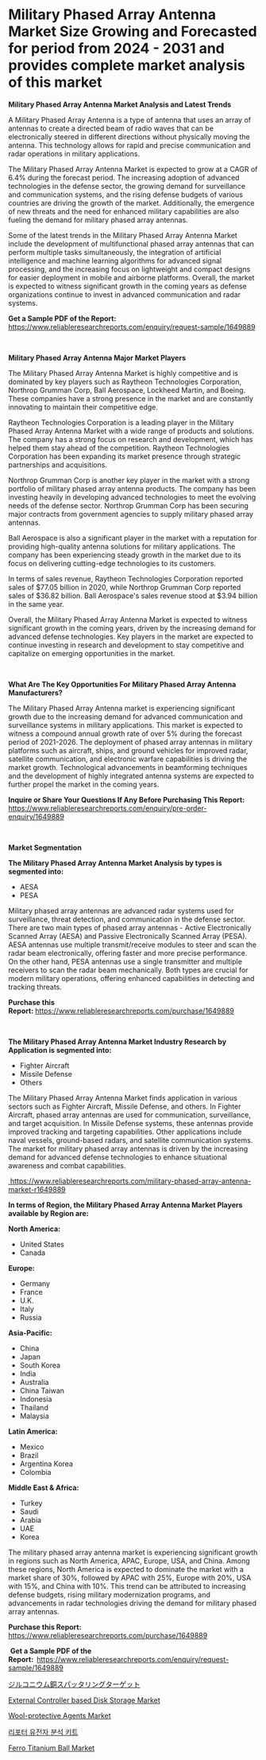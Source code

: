 <p><h1>Military Phased Array Antenna Market Size Growing and Forecasted for period from 2024 - 2031 and provides complete market analysis of this market</h1></p><p><strong>Military Phased Array Antenna Market Analysis and Latest Trends</strong></p>
<p><p>A Military Phased Array Antenna is a type of antenna that uses an array of antennas to create a directed beam of radio waves that can be electronically steered in different directions without physically moving the antenna. This technology allows for rapid and precise communication and radar operations in military applications.</p><p>The Military Phased Array Antenna Market is expected to grow at a CAGR of 6.4% during the forecast period. The increasing adoption of advanced technologies in the defense sector, the growing demand for surveillance and communication systems, and the rising defense budgets of various countries are driving the growth of the market. Additionally, the emergence of new threats and the need for enhanced military capabilities are also fueling the demand for military phased array antennas.</p><p>Some of the latest trends in the Military Phased Array Antenna Market include the development of multifunctional phased array antennas that can perform multiple tasks simultaneously, the integration of artificial intelligence and machine learning algorithms for advanced signal processing, and the increasing focus on lightweight and compact designs for easier deployment in mobile and airborne platforms. Overall, the market is expected to witness significant growth in the coming years as defense organizations continue to invest in advanced communication and radar systems.</p></p>
<p><strong>Get a Sample PDF of the Report:&nbsp;</strong> <a href="https://www.reliableresearchreports.com/enquiry/request-sample/1649889">https://www.reliableresearchreports.com/enquiry/request-sample/1649889</a></p>
<p>&nbsp;</p>
<p><strong>Military Phased Array Antenna Major Market Players</strong></p>
<p><p>The Military Phased Array Antenna Market is highly competitive and is dominated by key players such as Raytheon Technologies Corporation, Northrop Grumman Corp, Ball Aerospace, Lockheed Martin, and Boeing. These companies have a strong presence in the market and are constantly innovating to maintain their competitive edge.</p><p>Raytheon Technologies Corporation is a leading player in the Military Phased Array Antenna Market with a wide range of products and solutions. The company has a strong focus on research and development, which has helped them stay ahead of the competition. Raytheon Technologies Corporation has been expanding its market presence through strategic partnerships and acquisitions.</p><p>Northrop Grumman Corp is another key player in the market with a strong portfolio of military phased array antenna products. The company has been investing heavily in developing advanced technologies to meet the evolving needs of the defense sector. Northrop Grumman Corp has been securing major contracts from government agencies to supply military phased array antennas.</p><p>Ball Aerospace is also a significant player in the market with a reputation for providing high-quality antenna solutions for military applications. The company has been experiencing steady growth in the market due to its focus on delivering cutting-edge technologies to its customers.</p><p>In terms of sales revenue, Raytheon Technologies Corporation reported sales of $77.05 billion in 2020, while Northrop Grumman Corp reported sales of $36.82 billion. Ball Aerospace's sales revenue stood at $3.94 billion in the same year.</p><p>Overall, the Military Phased Array Antenna Market is expected to witness significant growth in the coming years, driven by the increasing demand for advanced defense technologies. Key players in the market are expected to continue investing in research and development to stay competitive and capitalize on emerging opportunities in the market.</p></p>
<p>&nbsp;</p>
<p><strong>What Are The Key Opportunities For Military Phased Array Antenna Manufacturers?</strong></p>
<p><p>The Military Phased Array Antenna market is experiencing significant growth due to the increasing demand for advanced communication and surveillance systems in military applications. This market is expected to witness a compound annual growth rate of over 5% during the forecast period of 2021-2026. The deployment of phased array antennas in military platforms such as aircraft, ships, and ground vehicles for improved radar, satellite communication, and electronic warfare capabilities is driving the market growth. Technological advancements in beamforming techniques and the development of highly integrated antenna systems are expected to further propel the market in the coming years.</p></p>
<p><strong>Inquire or Share Your Questions If Any Before Purchasing This Report:</strong> <a href="https://www.reliableresearchreports.com/enquiry/pre-order-enquiry/1649889">https://www.reliableresearchreports.com/enquiry/pre-order-enquiry/1649889</a></p>
<p>&nbsp;</p>
<p><strong>Market Segmentation</strong></p>
<p><strong>The Military Phased Array Antenna Market Analysis by types is segmented into:</strong></p>
<p><ul><li>AESA</li><li>PESA</li></ul></p>
<p><p>Military phased array antennas are advanced radar systems used for surveillance, threat detection, and communication in the defense sector. There are two main types of phased array antennas - Active Electronically Scanned Array (AESA) and Passive Electronically Scanned Array (PESA). AESA antennas use multiple transmit/receive modules to steer and scan the radar beam electronically, offering faster and more precise performance. On the other hand, PESA antennas use a single transmitter and multiple receivers to scan the radar beam mechanically. Both types are crucial for modern military operations, offering enhanced capabilities in detecting and tracking threats.</p></p>
<p><strong>Purchase this Report:&nbsp;</strong><a href="https://www.reliableresearchreports.com/purchase/1649889">https://www.reliableresearchreports.com/purchase/1649889</a></p>
<p>&nbsp;</p>
<p><strong>The Military Phased Array Antenna Market Industry Research by Application is segmented into:</strong></p>
<p><ul><li>Fighter Aircraft</li><li>Missile Defense</li><li>Others</li></ul></p>
<p><p>The Military Phased Array Antenna Market finds application in various sectors such as Fighter Aircraft, Missile Defense, and others. In Fighter Aircraft, phased array antennas are used for communication, surveillance, and target acquisition. In Missile Defense systems, these antennas provide improved tracking and targeting capabilities. Other applications include naval vessels, ground-based radars, and satellite communication systems. The market for military phased array antennas is driven by the increasing demand for advanced defense technologies to enhance situational awareness and combat capabilities.</p></p>
<p><a href="https://www.reliableresearchreports.com/military-phased-array-antenna-market-r1649889">&nbsp;https://www.reliableresearchreports.com/military-phased-array-antenna-market-r1649889</a></p>
<p><strong>In terms of Region, the Military Phased Array Antenna Market Players available by Region are:</strong></p>
<p>
    <p> <strong> North America: </strong>
        <ul>
            <li>United States</li>
            <li>Canada</li>
        </ul>
        </p> 
    <p> <strong> Europe: </strong>
        <ul>
            <li>Germany</li>
            <li>France</li>
            <li>U.K.</li>
            <li>Italy</li>
            <li>Russia</li>
        </ul>
        </p> 
    <p> <strong> Asia-Pacific: </strong>
        <ul>
            <li>China</li>
            <li>Japan</li>
            <li>South Korea</li>
            <li>India</li>
            <li>Australia</li>
            <li>China Taiwan</li>
            <li>Indonesia</li>
            <li>Thailand</li>
            <li>Malaysia</li>
        </ul>
        </p> 
    <p> <strong> Latin America: </strong>
        <ul>
            <li>Mexico</li>
            <li>Brazil</li>
            <li>Argentina Korea</li>
            <li>Colombia</li>
        </ul>
        </p> 
    <p> <strong> Middle East & Africa: </strong>
        <ul>
            <li>Turkey</li>
            <li>Saudi</li>
            <li>Arabia</li>
            <li>UAE</li>
            <li>Korea</li>
        </ul>
    </p>
    </p>
<p><p>The military phased array antenna market is experiencing significant growth in regions such as North America, APAC, Europe, USA, and China. Among these regions, North America is expected to dominate the market with a market share of 30%, followed by APAC with 25%, Europe with 20%, USA with 15%, and China with 10%. This trend can be attributed to increasing defense budgets, rising military modernization programs, and advancements in radar technologies driving the demand for military phased array antennas.</p></p>
<p><strong>Purchase this Report: </strong><a href="https://www.reliableresearchreports.com/purchase/1649889">https://www.reliableresearchreports.com/purchase/1649889</a></p>
<p>&nbsp;<strong>Get a Sample PDF of the Report:&nbsp;&nbsp;</strong><a href="https://www.reliableresearchreports.com/enquiry/request-sample/1649889">https://www.reliableresearchreports.com/enquiry/request-sample/1649889</a></p>
<p><strong></strong></p>
<p><p><a href="https://github.com/lrlmopnhwd79300/Market-Research-Report-List-2/blob/main/583478793839.md">ジルコニウム銅スパッタリングターゲット</a></p><p><a href="https://issuu.com/reportprime-2/docs/external-controller-based-disk-stor_ce1fee48701872">External Controller based Disk Storage Market</a></p><p><a href="https://github.com/indrystar/Market-Research-Report-List-3/blob/main/wool-protective-agents-market.md">Wool-protective Agents Market</a></p><p><a href="https://github.com/fernandotryO5lson96765/Market-Research-Report-List-2/blob/main/647315782635.md">리포터 유전자 분석 키트</a></p><p><a href="https://github.com/AKSHATREPORTPRIME/Market-Research-Report-List-4/blob/main/ferro-titanium-ball-market.md">Ferro Titanium Ball Market</a></p></p>